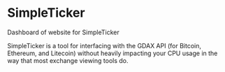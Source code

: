 # SimpleTicker
Dashboard of website for SimpleTicker

SimpleTicker is a tool for interfacing with the GDAX API (for Bitcoin, Ethereum, and Litecoin) without heavily impacting your CPU usage in the way that most exchange viewing tools do.
